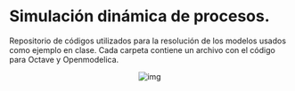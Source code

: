 # Simulación dinámica de procesos.
Repositorio de códigos utilizados para la resolución de los modelos usados como ejemplo en clase. Cada carpeta contiene un archivo con el código para Octave y Openmodelica.

<div style="text-align: center">
  
![img](https://github.com/jalas-uca/Simulacion-dinamica-de-procesos-02-2018/blob/master/Tanque01/Ecuaciones/equation.png)

</div>
